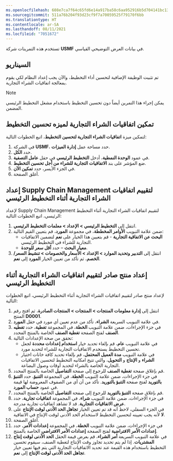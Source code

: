 ```yaml
---
ms.openlocfilehash: 608e7ca7f64c65fd6e14a917ba58c6aa952916b5d704141bc13b847c67e3c8b4
ms.sourcegitcommit: 511a76b204f93d23cf9f7a70059525f79170f6bb
ms.translationtype: HT
ms.contentlocale: ar-SA
ms.lasthandoff: 08/11/2021
ms.locfileid: "7051672"
---
```

تستخدم هذه التمرينات شركة **USMF** في بيانات العرض التوضيحي القياسي. 

## <a name="scenario"></a>السيناريو
تم تثبيت الوظيفة الإضافية لتحسين أداء التخطيط، والآن يجب إعداد النظام لكي يقوم بمعالجة اتفاقيات الشراء التجارية. 

> [!NOTE]
> يمكن إجراء هذا التمرين أيضاً دون تحسين التخطيط باستخدام مشغل التخطيط الرئيسي المضمن.


## <a name="enable-the-purchase-trade-agreements-for-planning-optimization-feature"></a>تمكين اتفاقيات الشراء التجارية لميزه تحسين التخطيط

لتمكين ميزة **اتفاقيات الشراء التجارية لتحسين التخطيط**، اتبع الخطوات التالية:

1.  في الشركة **USMF**، حدد مساحة عمل **إدارة الميزات**.
2.  حدد **الكل**.
3.  في عمود **الوحدة النمطية**، أدخل **التخطيط الرئيسي** في حقل **عامل التصفية**. 
4.  ضع المؤشر على بند **الاتفاقيات التجارية للشراء من أجل تحسين التخطيط**. 
5.  في الجزء الأيسر، حدد **تمكين الآن**.
6.  أغلق الصفحة.

## <a name="prepare-supply-chain-management-to-evaluate-purchase-trade-agreements-during-master-planning"></a>إعداد Supply Chain Management لتقييم اتفاقيات الشراء التجارية أثناء التخطيط الرئيسي

لإعداد Supply Chain Management لتقييم اتفاقيات الشراء التجارية أثناء التخطيط الرئيسي، اتبع الخطوات التالية:

1.  انتقل إلى **التخطيط الرئيسي > الإعداد > معلمات التخطيط الرئيسي**. 
2.  ضمن علامة التبويب **الأوامر المخططة**، في مجموعة **المورد**، قم بتعيين القيم التالية:
    - **البحث عن الاتفاقية التجارية** - قم بتعيين هذا الخيار على **نعم** لتضمين الاتفاقيات التجارية للشراء في التخطيط الرئيسي.
    - **معيار البحث** – حدد **أقل سعر للوحدة**. 
3.  انتقل إلى **التدبير وتحديد الموارد > الإعداد > الأسعار والخصومات > تنشيط السعر/الخصم**، ثم تأكد من تعيين الخيار **المورد** إلى **نعم**.

## <a name="prepare-a-released-product-to-evaluate-purchase-trade-agreements-during-master-planning"></a>إعداد منتج صادر لتقييم اتفاقيات الشراء التجارية أثناء التخطيط الرئيسي

لإعداد منتج صادر لتقييم اتفاقيات الشراء التجارية أثناء التخطيط الرئيسي، اتبع الخطوات التالية:

1.  انتقل إلى **إدارة معلومات المنتجات > المنتجات > المنتجات الصادرة**، ثم افتح رقم المنتج **D0001**.
2.  في علامة التبويب السريعة **الشراء**، تأكد من عدم تعيين أي مورد في حقل **المورد**.
3.  في جزء الإجراءات، ضمن علامة التبويب **الخطة**، في المجموعة **تغطية**، حدد **تغطيه الصنف** لفتح الصفحة **تغطية الصنف** الخاصة بالمنتج المحدد. 
4.  تحقق من صحة الإعدادات التالية:
    - في علامة التبويب **عام**، قم بإلغاء تحديد خيار **استخدام إعدادات محددة** لجعل تحسين التخطيط يستخدم الاتفاقيات التجارية للشراء لتحديد مورد. 
    - في علامة التبويب **مدة العميل المحتمل**، قم بإلغاء تحديد كافة خانات اختيار **الشراء** و **الإنتاج** و **التحويل**، والتي تتيح امكانيه التخطيط لتحسين الاتفاقيات التجارية الخاصة بالشراء لتحديد أوقات وصول البضاعة. 
5.  قم بإغلاق صفحة **تغطية الصنف** للرجوع إلى صفحة **التفاصيل** الخاصة بالمنتج المحدد.
6.  في جزء الإجراءات، ضمن علامة التبويب **الخطة**، في المجموعة **التنبؤ**، حدد **التنبؤ بالتوريد** لفتح صفحة **التنبؤ بالتوريد**. تأكد من أن أي من الصفوف المعروضة لها قيمة في عمود **حساب المورد**.
7.  قم بإغلاق صفحة **التنبؤ بالتوريد** للرجوع إلى صفحة **التفاصيل** الخاصة بالمنتج المحدد.
8.  في جزء الإجراءات، ضمن علامة التبويب **شراء**، في المجموعة **اتفاقيات تجارية**، حدد **عرض الاتفاقيات التجارية**. قد لا تشاهد اتفاقيات تجارية مدرجة. 
9.  في الجزء السفلي، لاحظ أنه قد تم تعيين الخيار **تجاهل الحد الأدنى لوقت الإنتاج** على **لا** لأنه يجب تعيينه لتحسين التخطيط لاستخدام الحد الأدنى لوقت الإنتاج في الاتفاقية. 
10. أغلق الصفحة.
11. في جزء الإجراءات، ضمن علامة التبويب **الخطة**، في المجموعة **إعدادات الأمر**، حدد **إعدادات الأمر الافتراضية** لفتح الصفحة **إعدادات الأمر الافتراضي** الخاصة بالمنتج. 
12. في علامة التبويب السريعة **أمر الشراء**، قم بعرض قيمة الحقل **الحد الأدنى لوقت إنتاج المشتريات**. إذا لم يتم تحديد تجاوز وقت الإنتاج لتغطية الصنف، سيقوم تحسين التخطيط باستخدام هذه القيمة عند تحديد الاتفاقيات التجارية التي يتم فيها تعيين خيار **تجاهل الحد الأدنى لوقت الإنتاج** إلى **نعم**. 


